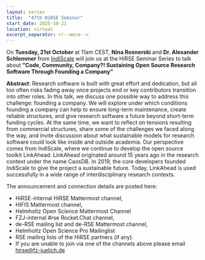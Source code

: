 ```yaml
---
layout: series
title:  "47th HiRSE Seminar"
start_date: 2025-10-21
location: virtual
excerpt_separator: <!--more-->
---
```


On **Tuesday, 21st October** at 11am CEST, **Nina Rosnerski** and **Dr. Alexander Schlemmer** from [IndiScale](https://www.indiscale.com/de/) will join us at the HiRSE Seminar Series to talk about **"Code, Community, Company?! Sustaining Open Source Research Software Through Founding a Company"**
<!--more-->

**Abstract**: 
Research software is built with great effort and dedication, but all too often risks fading away once projects end or key contributors transition into other roles. In this talk, we discuss one possible way to address this challenge: founding a company. We will explore under which conditions founding a company can help to ensure long-term maintenance, create reliable structures, and give research software a future beyond short-term funding cycles.
At the same time, we want to reflect on tensions resulting from commercial structures, share some of the challenges we faced along the way, and invite discussion about what sustainable models for research software could look like inside and outside academia.
Our perspective comes from IndiScale, where we continue to develop the open source toolkit LinkAhead. LinkAhead originated around 15 years ago in the research context under the name CaosDB. In 2019, the core developers founded IndiScale to give the project a sustainable future. Today, LinkAhead is used successfully in a wide range of interdisciplinary research contexts.


The announcement and connection details are posted here:
- HiRSE-internal HiRSE Mattermost channel,
- HIFIS Mattermost channel,
- Helmholtz Open Science Mattermost Channel
- FZJ-internal #rse Rocket.Chat channel,
- de-RSE mailing list and de-RSE Mattermost channel,
- Helmholtz Open Science Pro Mailinglist
- RSE mailing lists of the HiRSE partners (if any).
- If you are unable to join via one of the channels above please email [hirse@fz-juelich.de](mailto:hirse@fz-juelich.de)
